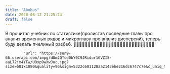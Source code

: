 ```yaml
---
title: "Abobus"
date: 2020-06-12 21:25:24
draft: false
---
```


Я прочитал учебник по статистике(пролистав последние главы про анализ временных рядов и микроглаву про анализ дисперсий), теперь буду делать пчелиный раз6е6.
🐝🐝🐝🐝🐝🐝🐝🐝🐝🐝🐝🐝🐝🐝🐝🐝🐝🐝🐝🐝🐝🐝🐝🐝🐝🐝🐝🐝

            "url": "https://sun9-66.userapi.com/impg/dUm2QTud0bY0C9JRidur1GVZI5-aaL72jm4YFw/UOxp9wXwJuc.jpg?size=681x1080&quality=96&sign=5322c601128aa2143ebe216dc6747c7e&c_uniq_tag=aKom4C5gHWKq09PGjcXARycneBMmIiYqMHpQnE6_0VM&type=album",
